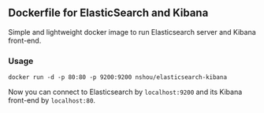 ## Dockerfile for ElasticSearch and Kibana

Simple and lightweight docker image to run Elasticsearch server and Kibana front-end.

### Usage

    docker run -d -p 80:80 -p 9200:9200 nshou/elasticsearch-kibana

Now you can connect to Elasticsearch by `localhost:9200` and its Kibana front-end by `localhost:80`.

